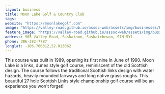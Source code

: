 ```yaml
---
layout: business
title: Moon Lake Golf & Country Club
tags:
website: "https://moonlakegolf.com"
image: "https://valley-road.github.io/assoc-web/assets/img/businesses/hero-moon-lake-golf.jpg"
feature_image: "https://valley-road.github.io/assoc-web/assets/img/businesses/image-moon-lake-golf.jpg"
address: 905 Valley Road, Saskatoon, Saskatchewan, S7M 5Y1
phone: 306-382-7787
longlat: -106.766312,52.013062
---
```

This course was built in 1989, opening its first nine in June of 1990. Moon Lake is a links, dunes style golf course, reminiscent of the old Scottish design. The course follows the traditional Scottish links design with water hazards, heavily mounded fairways and long native grass roughs. This beautiful 27 hole Scottish Links style championship golf course will be an experience you won't forget!
